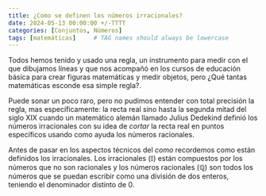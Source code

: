 ```yaml
---
title: ¿Como se definen los números irracionales?
date: 2024-05-13 00:00:00 +/-TTTT
categories: [Conjuntos, Números]
tags: [matemáticas]     # TAG names should always be lowercase
---
```


Todos hemos tenido y usado una regla, un instrumento para medir con el que dibujamos líneas y que nos acompañó en los cursos de educación básica para crear figuras matemáticas y medir objetos, pero ¿Qué tantas matemáticas esconde esa simple regla?.

Puede sonar un poco raro, pero no pudimos entender con total precisión la regla, mas específicamente: la recta real sino hasta la segunda mitad del siglo XIX cuando un matemático alemán llamado Julius Dedekind definió los números irracionales con su idea de _cortar_ la recta real en puntos específicos usando como ayuda los números racionales. 

Antes de pasar en los aspectos técnicos del _como_ recordemos como están definidos los irracionales. Los irracionales ($\mathbb{I}$) están compuestos por los números que no son racionales y los números racionales ($\mathbb{Q}$) son todos los números que se puedan escribir como una división de dos enteros, teniendo el denominador distinto de 0. 